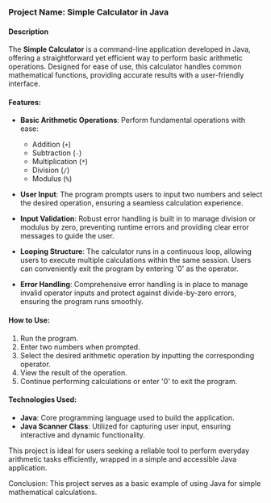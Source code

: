 ### Project Name: Simple Calculator in Java

#### Description

The **Simple Calculator** is a command-line application developed in Java, offering a straightforward yet efficient way to perform basic arithmetic operations. Designed for ease of use, this calculator handles common mathematical functions, providing accurate results with a user-friendly interface. 

#### Features:

- **Basic Arithmetic Operations**: Perform fundamental operations with ease:
  - Addition (`+`)
  - Subtraction (`-`)
  - Multiplication (`*`)
  - Division (`/`)
  - Modulus (`%`)
  
- **User Input**: The program prompts users to input two numbers and select the desired operation, ensuring a seamless calculation experience.
  
- **Input Validation**: Robust error handling is built in to manage division or modulus by zero, preventing runtime errors and providing clear error messages to guide the user.
  
- **Looping Structure**: The calculator runs in a continuous loop, allowing users to execute multiple calculations within the same session. Users can conveniently exit the program by entering '0' as the operator.
  
- **Error Handling**: Comprehensive error handling is in place to manage invalid operator inputs and protect against divide-by-zero errors, ensuring the program runs smoothly.

#### How to Use:

1. Run the program.
2. Enter two numbers when prompted.
3. Select the desired arithmetic operation by inputting the corresponding operator.
4. View the result of the operation.
5. Continue performing calculations or enter '0' to exit the program.

#### Technologies Used:

- **Java**: Core programming language used to build the application.
- **Java Scanner Class**: Utilized for capturing user input, ensuring interactive and dynamic functionality.

This project is ideal for users seeking a reliable tool to perform everyday arithmetic tasks efficiently, wrapped in a simple and accessible Java application.

Conclusion: This project serves as a basic example of using Java for simple mathematical calculations.
